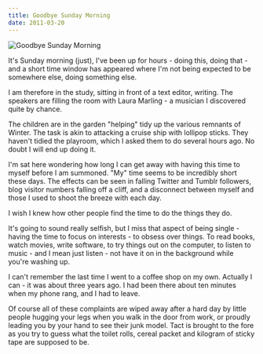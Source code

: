 ```yaml
---
title: Goodbye Sunday Morning
date: 2011-03-20
---
```


![Goodbye Sunday Morning](https://source.unsplash.com/_nRpqIBM40Q/1600x900)

It's Sunday morning (just), I've been up for hours - doing this, doing that - and a short time window has appeared where I'm not being expected to be somewhere else, doing something else.

I am therefore in the study, sitting in front of a text editor, writing. The speakers are filling the room with Laura Marling - a musician I discovered quite by chance.

The children are in the garden "helping" tidy up the various remnants of Winter. The task is akin to attacking a cruise ship with lollipop sticks. They haven't tidied the playroom, which I asked them to do several hours ago. No doubt I will end up doing it.

I'm sat here wondering how long I can get away with having this time to myself before I am summoned. "My" time seems to be incredibly short these days. The effects can be seen in falling Twitter and Tumblr followers, blog visitor numbers falling off a cliff, and a disconnect between myself and those I used to shoot the breeze with each day.

I wish I knew how other people find the time to do the things they do.

It's going to sound really selfish, but I miss that aspect of being single - having the time to focus on interests - to obsess over things. To read books, watch movies, write software, to try things out on the computer, to listen to music - and I mean just listen - not have it on in the background while you're washing up.

I can't remember the last time I went to a coffee shop on my own. Actually I can - it was about three years ago. I had been there about ten minutes when my phone rang, and I had to leave.

Of course all of these complaints are wiped away after a hard day by little people hugging your legs when you walk in the door from work, or proudly leading you by your hand to see their junk model. Tact is brought to the fore as you try to guess what the toilet rolls, cereal packet and kilogram of sticky tape are supposed to be.